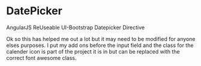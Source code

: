 # DatePicker
AngularJS ReUseable UI-Bootstrap Datepicker Directive

Ok so this has helped me out a lot but it may need to be modified for anyone elses purposes. I put my add ons before the input field and the class for the calender icon is part of the project it is in but can be replaced with the correct font awesome class.
